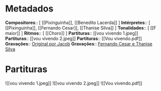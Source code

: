 # Metadados

**Compositores**:: [ [[Pixinguinha]], [[Benedito Lacerda]] ]
**Intérpretes**:: [ [[Pixinguinha]], [[Fernando Cesar]], [[Thanise Silva]] ]
**Tonalidades**:: [ [[F maior]] ]
**Ritmos**:: [ [[Choro]] ]
**Partituras**:: [[vou vivendo 1.jpeg]]
**Partituras**:: [[vou vivendo 2.jpeg]]
**Partituras**:: [[Vou vivendo.pdf]]
**Gravações**:: [Original por Jacob](https://www.youtube.com/watch?v=bIeAi9_fmuk)
**Gravações**:: [Fernando Cesar e Thanise Silva](https://www.youtube.com/watch?v=g0tICmj30aA)

# Partituras
![[vou vivendo 1.jpeg]]
![[vou vivendo 2.jpeg]]
![[Vou vivendo.pdf]]